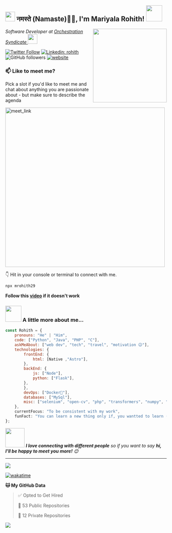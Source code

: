 <h2><img src="https://emojis.slackmojis.com/emojis/images/1531849430/4246/blob-sunglasses.gif?1531849430" width="30"/> नमस्ते (Namaste)🙏🏻, I'm Mariyala Rohith! <img src="https://media.giphy.com/media/12oufCB0MyZ1Go/giphy.gif" width="50"></h2>

<img align='right' src="https://media.giphy.com/media/M9gbBd9nbDrOTu1Mqx/giphy.gif" width="230">

<p><em>Software Developer at <a href="https://orchestrationsyndicate.com/">Orchestration Syndicate
</a><img src="https://media.giphy.com/media/WUlplcMpOCEmTGBtBW/giphy.gif" width="30"> 
</em></p>

[![Twitter Follow](https://img.shields.io/twitter/follow/mrohith29?label=Follow)](https://twitter.com/intent/follow?screen_name=mrohith29)
[![Linkedin: rohith](https://img.shields.io/badge/-mariyalarohith-blue?style=flat-square&logo=Linkedin&logoColor=white&link=https://www.linkedin.com/in/mariyala-rohith/)](https://www.linkedin.com/in/mariyala-rohith/)
![GitHub followers](https://img.shields.io/github/followers/mrohith29?label=Follow&style=social)
[![website](https://img.shields.io/badge/Website-46a2f1.svg?&style=flat-square&logo=Google-Chrome&logoColor=white&link=https://rohithmariyala.netlify.app/)](https://rohithmariyala.netlify.app/)


### 📫 Like to meet me?

Pick a slot if you'd like to meet me and chat about anything you are passionate about - but make sure to describe the agenda

<a href="https://calendly.com/mariyalarohith29/30min" target="_blank"><img width="498" alt="meet_link" src="https://user-images.githubusercontent.com/15426564/144297439-f530f383-e73e-41e0-9914-a9b7d3f432e5.png"></a>

👇 Hit in your console or terminal to connect with me.

```bash
npx mrohith29
```

**Follow this [video](./tutorial_sec.gif) if it doesn't work**

### <img src="https://media.giphy.com/media/VgCDAzcKvsR6OM0uWg/giphy.gif" width="50"> A little more about me...  

```javascript
const Rohith = {
    pronouns: "He" | "Him",
    code: ["Python", "Java", "PHP", "C"],
    askMeAbout: ["web dev", "tech", "travel", "motivation 😉"],
    technologies: {
        frontEnd: {
            html: [Native ,"Astro"],
        },
        backEnd: {
            js: ["Node"],
            python: ["Flask"],
        },
        },
        devOps: ["Docker🐳"],
        databases: ["MySql"],
        misc: ["selenium", "open-cv", "php", "transformers", "numpy", "pandas"]
    },
    currentFocus: "To be consistent with my work",
    funFact: "You can learn a new thing only if, you wantted to learn (cring**3)" 
};
```

<img src="https://media.giphy.com/media/LnQjpWaON8nhr21vNW/giphy.gif" width="60"> <em><b>I love connecting with different people</b> so if you want to say <b>hi, I'll be happy to meet you more!</b> 😊</em>

---
<!--START_SECTION:waka-->

![](https://komarev.com/ghpvc/?username=mrohith29&label=PROFILE+VIEWS)

[![wakatime](https://wakatime.com/badge/user/451cc8bf-5caa-4a73-994a-c86238c69e56.svg)](https://wakatime.com/@451cc8bf-5caa-4a73-994a-c86238c69e56)



**🐱 My GitHub Data** 

> ✅ Opted to Get Hired
 > 
> 📜 53 Public Repositories 
 > 
> 🔑 12 Private Repositories 
 > 


<!--END_SECTION:waka-->
<a href="https://wakatime.com"><img src="https://wakatime.com/share/@mrohith29/548dc3a9-9f43-4fef-a0d8-331a96a699ae.png" /></a>
